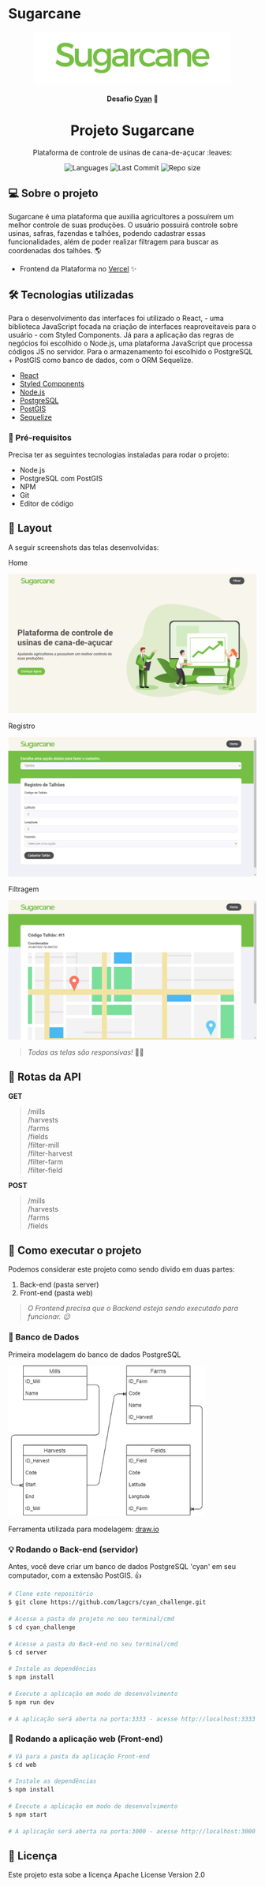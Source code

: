 # Sugarcane
<p align="center">
  <img src="https://github.com/lagcrs/cyan_challenge/blob/master/sugarcane.png" width="400" title="Sugarcane" alt="Logo Sugarcane">
</p>
<h4 align="center"> 
	 Desafio <a href="https://cyan-agro.com/">Cyan</a> 🚀 
</h4>
<h1 align="center">Projeto Sugarcane</h1>
<p align="center">Plataforma de controle de usinas de cana-de-açucar :leaves:</p>

<p align="center"> 
  <img src="https://img.shields.io/github/languages/count/lagcrs/cyan_challenge" alt="Languages">
  <img src="https://img.shields.io/github/last-commit/lagcrs/cyan_challenge" alt="Last Commit">
  <img src="https://img.shields.io/github/repo-size/lagcrs/cyan_challenge" alt="Repo size">
</p>

## 💻 Sobre o projeto
Sugarcane é uma plataforma que auxilia agricultores a possuírem um melhor controle de suas produções. O usuário possuirá controle sobre usinas, safras, fazendas e talhões, podendo cadastrar essas funcionalidades, além de poder realizar filtragem para buscar as coordenadas dos talhões. :earth_americas:

- Frontend da Plataforma no [Vercel](https://sugarcane.lagcrs.vercel.app/) :sparkles: <br/>

## 🛠 Tecnologias utilizadas

Para o desenvolvimento das interfaces foi utilizado o React, - uma biblioteca JavaScript focada na criação de interfaces reaproveitaveis para o usuário - com Styled Components. Já para a aplicação das regras de negócios foi escolhido o Node.js, uma plataforma JavaScript que processa códigos JS no servidor. Para o armazenamento foi escolhido o PostgreSQL + PostGIS como banco de dados, com o ORM Sequelize. 

- [React](https://pt-br.reactjs.org/)
- [Styled Components](https://styled-components.com/)
- [Node.js](https://nodejs.org/en/)
- [PostgreSQL](https://www.postgresql.org/)
- [PostGIS](https://postgis.net/)
- [Sequelize](https://sequelize.org/)

### :paperclip: Pré-requisitos
Precisa ter as seguintes tecnologias instaladas para rodar o projeto:
- Node.js
- PostgreSQL com PostGIS
- NPM
- Git
- Editor de código

## 🎨 Layout
A seguir screenshots das telas desenvolvidas:

<span>Home</span>
<p align="center">
  <img src="https://github.com/lagcrs/cyan_challenge/blob/master/home.png" alt="Page Home">
</p>

<span>Registro</span>
<p align="center">
  <img src="https://github.com/lagcrs/cyan_challenge/blob/master/register.png" alt="Page Registro">
</p>

<span>Filtragem</span>
<p align="center">
  <img src="https://github.com/lagcrs/cyan_challenge/blob/master/maps.png" alt="Page Filtro">
</p>

> *Todas as telas são responsivas!* :ok_woman:

## :wrench: Rotas da API

**GET**
> /mills <br/>
> /harvests <br/>
> /farms <br/>
> /fields <br/>
> /filter-mill <br/>
> /filter-harvest <br/>
> /filter-farm <br/>
> /filter-field <br/>

**POST**
> /mills <br/>
> /harvests <br/>
> /farms <br/>
> /fields <br/>

## 🚀 Como executar o projeto

Podemos considerar este projeto como sendo divido em duas partes: 
1. Back-end (pasta server)
2. Front-end (pasta web)

> *O Frontend precisa que o Backend esteja sendo executado para funcionar. :wink:*

###  🎲 Banco de Dados
Primeira modelagem do banco de dados PostgreSQL
<p align="left">
  <img src="https://github.com/lagcrs/cyan_challenge/blob/master/database.png" width="400" title="Banco de Dados" alt="Banco de Dados">
</p>

Ferramenta utilizada para modelagem: [draw.io](https://app.diagrams.net/)

### :bulb: Rodando o Back-end (servidor)
Antes, você deve criar um banco de dados PostgreSQL 'cyan' em seu computador, com a extensão PostGIS. :thumbsup:

```bash
# Clone este repositório
$ git clone https://github.com/lagcrs/cyan_challenge.git

# Acesse a pasta do projeto no seu terminal/cmd
$ cd cyan_challenge

# Acesse a pasta do Back-end no seu terminal/cmd
$ cd server

# Instale as dependências
$ npm install

# Execute a aplicação em modo de desenvolvimento
$ npm run dev

# A aplicação será aberta na porta:3333 - acesse http://localhost:3333
```

### 🧭 Rodando a aplicação web (Front-end)
```bash
# Vá para a pasta da aplicação Front-end
$ cd web

# Instale as dependências
$ npm install

# Execute a aplicação em modo de desenvolvimento
$ npm start

# A aplicação será aberta na porta:3000 - acesse http://localhost:3000
```

## 📝 Licença

Este projeto esta sobe a licença Apache License Version 2.0
